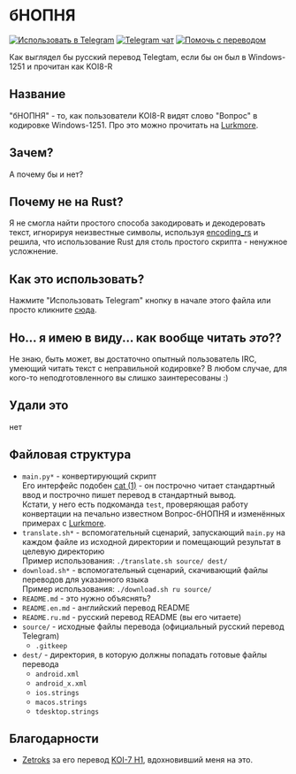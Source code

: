 # бНОПНЯ

[![Использовать в Telegram](https://img.shields.io/static/v1?logo=telegram&label=Использовать%20в&message=Telegram&color=success)][apply]
[![Telegram чат](https://img.shields.io/static/v1?logo=telegram&label=Telegram&message=чат&color=blue)](https://t.me/setlanguage/translation_ilovecp1251)
[![Помочь с переводом](https://img.shields.io/static/v1?logo=telegram&label=Помочь&message=с%20переводом&color=important)](https://translations.telegram.org/ilovecp1251/)

Как выглядел бы русский перевод Telegtam, если бы он был в Windows-1251 и прочитан как KOI8-R

## Название

"бНОПНЯ" - то, как пользователи KOI8-R видят слово "Вопрос" в кодировке Windows-1251. Про это можно прочитать на [Lurkmore][lurkmore].

## Зачем?

А почему бы и нет?

## Почему не на Rust?

Я не смогла найти простого способа закодировать и декодеровать текст, игнорируя неизвестные символы, используя [encoding_rs](https://github.com/hsivonen/encoding_rs) и решила, что использование Rust для столь простого скрипта - ненужное усложнение.

## Как это использовать?

Нажмите "Использовать Telegram" кнопку в начале этого файла или просто кликните [сюда][apply].

## Но... я имею в виду... как вообще читать *это*??

Не знаю, быть может, вы достаточно опытный пользователь IRC, умеющий читать текст с неправильной кодировке? В любом случае, для кого-то неподготовленного вы слишко заинтересованы :)

## Удали это

нет

## Файловая структура

- `main.py*` - конвертирующий скрипт \
    Его интерфейс подобен [cat (1)][man-cat-1] - он построчно читает стандартный ввод и построчно пишет перевод в стандартный вывод. \
    Кстати, у него есть подкоманда `test`, проверяющая работу конвертации на печально известном Вопрос-бНОПНЯ и изменённых примерах с [Lurkmore][lurkmore].
- `translate.sh*` - вспомогательный сценарий, запускающий `main.py` на каждом файле из исходной директории и помещающий результат в целевую директорию \
  Пример использования: `./translate.sh source/ dest/`
- `download.sh*` - вспомогательный сценарий, скачивающий файлы переводов для указанного языка \
  Пример использования: `./download.sh ru source/`
- `README.md` - это нужно объяснять?
- `README.en.md` - английский перевод README
- `README.ru.md` - русский перевод README (вы его читаете)
- `source/` - исходные файлы перевода (официальный русский перевод Telegram)
  - `.gitkeep`
- `dest/` - директория, в которую должны попадать готовые файлы перевода
  - `android.xml`
  - `android_x.xml`
  - `ios.strings`
  - `macos.strings`
  - `tdesktop.strings`

## Благодарности

- [Zetroks](https://t.me/Zetroks) за его перевод [KOI-7 H1](https://t.me/rulangs/211), вдохновивший меня на это.

[apply]: (https://t.me/setlanguage/ilovecp1251)
[lurkmore]: https://lurkmore.to/БНОПНЯ
[man-cat-1]: https://linux.die.net/man/1/cat
